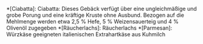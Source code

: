 *[Ciabatta]: Ciabatta: Dieses Gebäck verfügt über eine ungleichmäßige und grobe Porung und eine kräftige Kruste ohne Ausbund. Bezogen auf die Mehlmenge werden etwa 2,5 % Hefe, 5 % Weizensauerteig und 4 % Olivenöl zugegeben 
*[Räucherlachs]: Räucherlachs
*[Parmesan]: Würzkäse geeigneten italienischen Extrahartkäse aus Kuhmilch